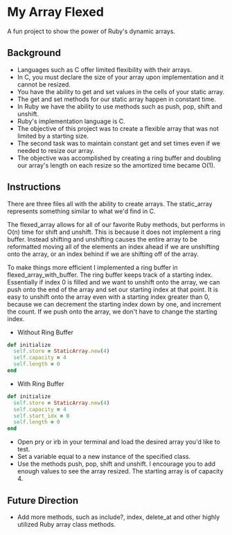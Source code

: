 # My Array Flexed

A fun project to show the power of Ruby's dynamic arrays.

## Background

* Languages such as C offer limited flexibility with their arrays.
* In C, you must declare the size of your array upon implementation and it cannot be resized.
* You have the ability to get and set values in the cells of your static array.
* The get and set methods for our static array happen in constant time.
* In Ruby we have the ability to use methods such as push, pop, shift and unshift.
* Ruby's implementation language is C.
* The objective of this project was to create a flexible array that was not limited by a starting size.
* The second task was to maintain constant get and set times even if we needed to resize our array.
* The objective was accomplished by creating a ring buffer and doubling our array's length on each resize so the amortized time became O(1).

## Instructions

There are three files all with the ability to create arrays. The static_array represents something similar to what we'd find in C.

The flexed_array allows for all of our favorite Ruby methods, but performs in O(n) time for shift and unshift. This is because it does not implement a ring buffer. Instead shifting and unshifting causes the entire array to be reformatted moving all of the elements an index ahead if we are unshifting onto the array, or an index behind if we are shifting off of the array.

To make things more efficient I implemented a ring buffer in flexed_array_with_buffer. The ring buffer keeps track of a starting index. Essentially if index 0 is filled and we want to unshift onto the array, we can push onto the end of the array and set our starting index at that point. It is easy to unshift onto the array even with a starting index greater than 0, because we can decrement the starting index down by one, and increment the count. If we push onto the array, we don't have to change the starting index.

* Without Ring Buffer
```Ruby
def initialize
  self.store = StaticArray.new(4)
  self.capacity = 4
  self.length = 0
end
```
* With Ring Buffer
```Ruby
def initialize
  self.store = StaticArray.new(4)
  self.capacity = 4
  self.start_idx = 0
  self.length = 0
end
```
* Open pry or irb in your terminal and load the desired array you'd like to test.
* Set a variable equal to a new instance of the specified class.
* Use the methods push, pop, shift and unshift. I encourage you to add enough values to see the array resized. The starting array is of capacity 4.

## Future Direction

* Add more methods, such as include?, index, delete_at and other highly utilized Ruby array class methods.
